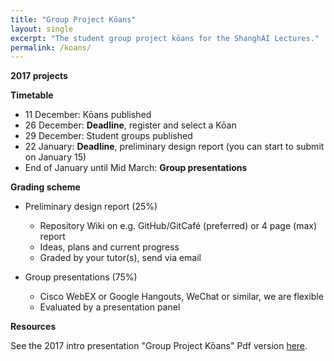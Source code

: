 ```yaml
---
title: "Group Project Kōans"
layout: single
excerpt: "The student group project kōans for the ShanghAI Lectures."
permalink: /koans/
---
```


**2017 projects**

**Timetable** 

  * 11 December: Kōans published
  * 26 December: **Deadline**, register and select a Kōan
  * 29 December: Student groups published
  * 22 January: **Deadline**, preliminary design report (you can start to submit on January 15)
  * End of January until Mid March: **Group presentations**
  
  
**Grading scheme**

  * Preliminary design report (25%) 
    * Repository Wiki on e.g. GitHub/GitCafé (preferred) or 4 page (max) report 
    * Ideas, plans and current progress 
    * Graded by your tutor(s), send via email
    
  * Group presentations (75%)
    * Cisco WebEX or Google Hangouts, WeChat or similar, we are flexible
    * Evaluated by a presentation panel


**Resources**

See the 2017 intro presentation "Group Project Kōans"  Pdf version [here](https://shanghai-lectures.github.io/slides/SHAIL2017_KoansPDF.pdf).


